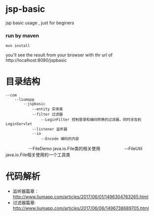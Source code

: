 # jsp-basic
jsp basic usage , just for beginers

### run by maven 

    mvn install
    
you'll see the result from your browser with thr url of http://localhost:8080/jspbasic

# 目录结构

    --com
        --liumapp
            --jspbasic
                --entity 实体类
                --filter 过滤器
                    --LoginFilter 控制登录和编码转换的过滤器，同时涉及到LoginServlet
                --listener 监听器
                --io
                    --Encode 编码的内容
                    --FileDemo java.io.File类的相关使用
                    --FileUtil java.io.File相关使用的一个工具类

# 代码解析

* 监听器篇章：http://www.liumapp.com/articles/2017/06/01/1496304763265.html
* 过滤器篇章: http://www.liumapp.com/articles/2017/06/06/1496738689705.html

